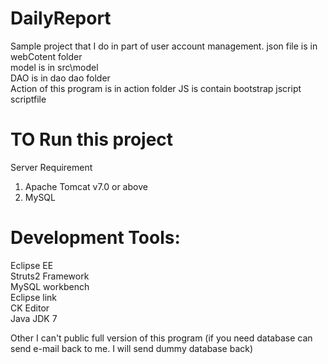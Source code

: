 # DailyReport
Sample project that I do in part of user account management.
json file is in webCotent folder   
model is in src\model  
DAO is in dao dao folder  
Action of this program is in action folder
JS is contain bootstrap jscript scriptfile

# TO Run this project
Server Requirement  
1. Apache Tomcat v7.0 or above  
2. MySQL  

# Development Tools:  
Eclipse EE  
Struts2 Framework  
MySQL workbench  
Eclipse link  
CK Editor  
Java JDK 7  

Other 
I can't public full version of this program
(if you need database can send e-mail back to me. I will send dummy database back)  
